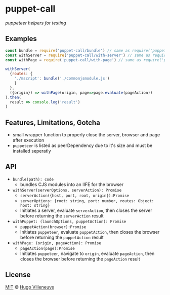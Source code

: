 # puppet-call

*puppeteer helpers for testing*

## Examples

```javascript
const bundle = require('puppet-call/bundle') // same as require('puppet-call').bundle
const withServer = require('puppet-call/with-server') // same as require('puppet-call').withServer
const withPage = require('puppet-call/with-page') // same as require('puppet-call').withPage

withServer(
  {routes: {
    './mscript': bundle('./commonjsmodule.js')
    }
  },
  ({origin}) => withPage(origin, page=>page.evaluate(pageAction))
).then(
  result => console.log('result')
)
```


## Features, Limitations, Gotcha

* small wrapper function to properly close the server, browser and page after execution
* `puppeteer` is listed as peerDependency due to it's size and must be installed seperatly


## API

* `bundle(path): code`
  * bundles CJS modules into an IIFE for the browser
* `withServer(serverOptions, serverAction): Promise`
  * `serverAction({host, port, root, origin}):Promise`
  * `serverOptions: {root: string, port: number, routes: Object: host: string}`
  * Initiates a server, evaluate `serverAction`, then closes the server before returning the `serverAction` result
* `withPuppet: (launchOptions, puppetAction): Promise`
  * `puppetAction(browser):Promise`
  * Initiates `puppeteer`, evaluate `puppetAction`, then closes the browser before returning the `puppetAction` result
* `withPage: (origin, pageAction): Promise`
  * `pageAction(page):Promise`
  * Initiates `puppeteer`, navigate to `origin`, evaluate `pageAction`, then closes the browser before returning the `pageAction` result


## License

[MIT](http://www.opensource.org/licenses/MIT) © [Hugo Villeneuve](https://github.com/hville)
